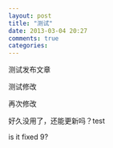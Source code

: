 ```yaml
---
layout: post
title: "测试"
date: 2013-03-04 20:27
comments: true
categories: 
---
```


测试发布文章

测试修改

再次修改

好久没用了，还能更新吗？test

is it fixed 9?